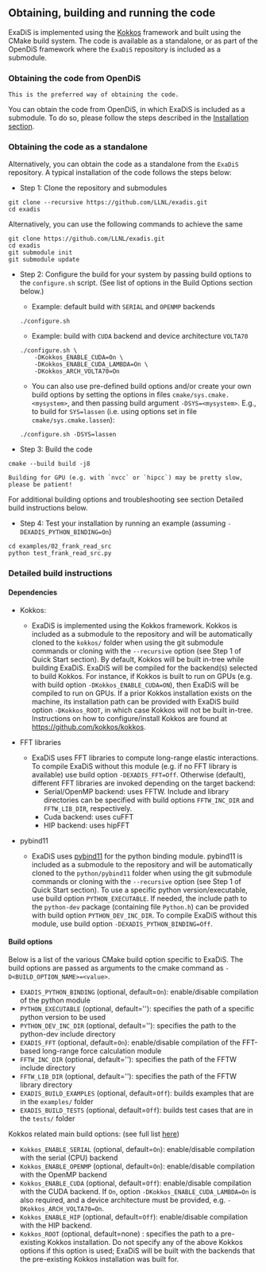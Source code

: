 ## Obtaining, building and running the code

ExaDiS is implemented using the [Kokkos](https://kokkos.org) framework and built using the CMake build system. The code is available as a standalone, or as part of the OpenDiS framework where the `ExaDiS` repository is included as a submodule.

### Obtaining the code from OpenDiS
```{note}
This is the preferred way of obtaining the code.
```
You can obtain the code from OpenDiS, in which ExaDiS is included as a submodule. To do so, please follow the steps described in the [Installation section](../../../installation/index).


### Obtaining the code as a standalone

Alternatively, you can obtain the code as a standalone from the `ExaDiS` repository. A typical installation of the code follows the steps below:

* Step 1: Clone the repository and submodules
```
git clone --recursive https://github.com/LLNL/exadis.git
cd exadis
```
Alternatively, you can use the following commands to achieve the same
```
git clone https://github.com/LLNL/exadis.git
cd exadis
git submodule init
git submodule update
```

* Step 2: Configure the build for your system by passing build options to the `configure.sh` script. (See list of options in the Build Options section below.)
    * Example: default build with `SERIAL` and `OPENMP` backends
    ```
    ./configure.sh
    ```
    * Example: build with `CUDA` backend and device architecture `VOLTA70`
    ```
    ./configure.sh \
        -DKokkos_ENABLE_CUDA=On \
        -DKokkos_ENABLE_CUDA_LAMBDA=On \
        -DKokkos_ARCH_VOLTA70=On  
    ```
    * You can also use pre-defined build options and/or create your own build options by setting the options in files `cmake/sys.cmake.<mysystem>`, and then passing build argument `-DSYS=<mysystem>`. E.g., to build for `SYS=lassen` (i.e. using options set in file `cmake/sys.cmake.lassen`):
    ```
    ./configure.sh -DSYS=lassen
    ```

* Step 3: Build the code
```
cmake --build build -j8
```

```{note}
Building for GPU (e.g. with `nvcc` or `hipcc`) may be pretty slow, please be patient!
```
For additional building options and troubleshooting see section Detailed build instructions below.

* Step 4: Test your installation by running an example (assuming `-DEXADIS_PYTHON_BINDING=On`)
```
cd examples/02_frank_read_src
python test_frank_read_src.py
```


### Detailed build instructions

#### Dependencies

* Kokkos:
    * ExaDiS is implemented using the Kokkos framework. Kokkos is included as a submodule to the repository and will be automatically cloned to the `kokkos/` folder when using the git submodule commands or cloning with the `--recursive` option (see Step 1 of Quick Start section). By default, Kokkos will be built in-tree while building ExaDiS. ExaDiS will be compiled for the backend(s) selected to build Kokkos. For instance, if Kokkos is built to run on GPUs (e.g. with build option `-DKokkos_ENABLE_CUDA=ON`), then ExaDiS will be compiled to run on GPUs. If a prior Kokkos installation exists on the machine, its installation path can be provided with ExaDiS build option `-DKokkos_ROOT`, in which case Kokkos will not be built in-tree. Instructions on how to configure/install Kokkos are found at https://github.com/kokkos/kokkos.
    
* FFT libraries
    * ExaDiS uses FFT libraries to compute long-range elastic interactions. To compile ExaDiS without this module (e.g. if no FFT library is available) use build option `-DEXADIS_FFT=Off`. Otherwise (default), different FFT libraries are invoked depending on the target backend:
        * Serial/OpenMP backend: uses FFTW. Include and library directories can be specified with build options `FFTW_INC_DIR` and `FFTW_LIB_DIR`, respectively.
        * Cuda backend: uses cuFFT
        * HIP backend: uses hipFFT
        
* pybind11
    * ExaDiS uses [pybind11](https://github.com/pybind/pybind11) for the python binding module. pybind11 is included as a submodule to the repository and will be automatically cloned to the `python/pybind11` folder when using the git submodule commands or cloning with the `--recursive` option (see Step 1 of Quick Start section).
    To use a specific python version/executable, use build option `PYTHON_EXECUTABLE`. If needed, the include path to the `python-dev` package (containing file `Python.h`) can be provided with build option `PYTHON_DEV_INC_DIR`.
    To compile ExaDiS without this module, use build option `-DEXADIS_PYTHON_BINDING=Off`.


#### Build options

Below is a list of the various CMake build option specific to ExaDiS. The build options are passed as arguments to the cmake command as `-D<BUILD_OPTION_NAME>=<value>`.

* `EXADIS_PYTHON_BINDING` (optional, default=`On`): enable/disable compilation of the python module
* `PYTHON_EXECUTABLE` (optional, default=''): specifies the path of a specific python version to be used
* `PYTHON_DEV_INC_DIR` (optional, default=''): specifies the path to the python-dev include directory
* `EXADIS_FFT` (optional, default=`On`): enable/disable compilation of the FFT-based long-range force calculation module
* `FFTW_INC_DIR` (optional, default=''): specifies the path of the FFTW include directory
* `FFTW_LIB_DIR` (optional, default=''): specifies the path of the FFTW library directory
* `EXADIS_BUILD_EXAMPLES` (optional, default=`Off`): builds examples that are in the `examples/` folder
* `EXADIS_BUILD_TESTS` (optional, default=`Off`): builds test cases that are in the `tests/` folder

Kokkos related main build options: (see full list [here](https://kokkos.org/kokkos-core-wiki/keywords.html))
* `Kokkos_ENABLE_SERIAL` (optional, default=`On`): enable/disable compilation with the serial (CPU) backend
* `Kokkos_ENABLE_OPENMP` (optional, default=`On`): enable/disable compilation with the OpenMP backend
* `Kokkos_ENABLE_CUDA` (optional, default=`Off`): enable/disable compilation with the CUDA backend. If `On`, option `-DKokkos_ENABLE_CUDA_LAMBDA=On` is also required, and a device architecture must be provided, e.g. `-DKokkos_ARCH_VOLTA70=On`.
* `Kokkos_ENABLE_HIP` (optional, default=`Off`): enable/disable compilation with the HIP backend.
* `Kokkos_ROOT` (optional, default=none) : specifies the path to a pre-existing Kokkos installation. Do not specify any of the above Kokkos options if this option is used; ExaDiS will be built with the backends that the pre-existing Kokkos installation was built for.

